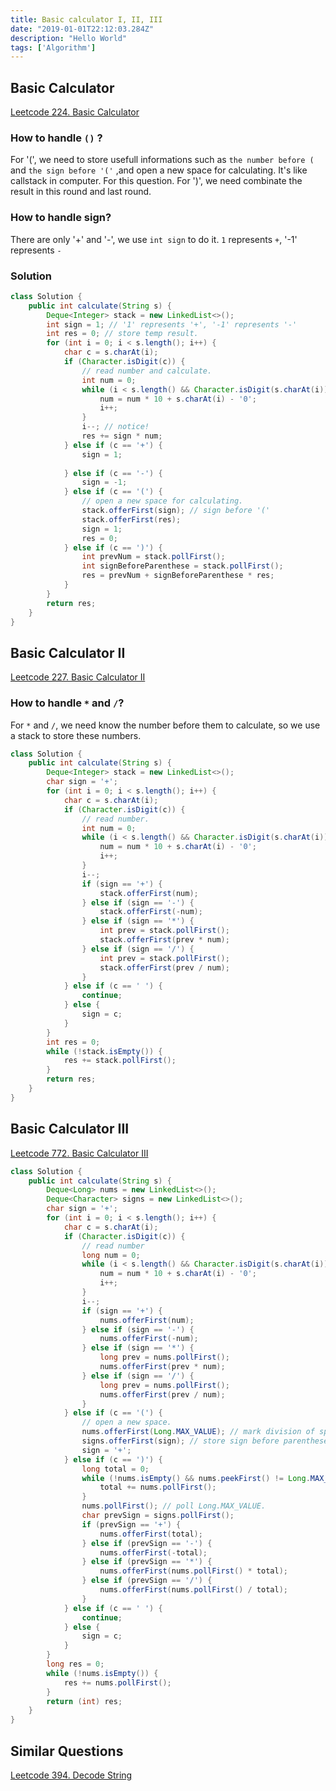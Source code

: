```yaml
---
title: Basic calculator I, II, III 
date: "2019-01-01T22:12:03.284Z"
description: "Hello World"
tags: ['Algorithm']
---
```


## Basic Calculator
[Leetcode 224. Basic Calculator](https://leetcode.com/problems/basic-calculator/)
### How to handle `()` ?
For '(', we need to store usefull informations such as `the number before (` and `the sign before '('` ,and open a new space for calculating. It's like callstack in computer. For this question.
For ')', we need combinate the result in this round and last round.
### How to handle sign?
There are only '+' and '-', we use `int sign` to do it. `1` represents `+`, '-1' represents `-`
### Solution
```java
class Solution {
    public int calculate(String s) {
        Deque<Integer> stack = new LinkedList<>();
        int sign = 1; // '1' represents '+', '-1' represents '-'
        int res = 0; // store temp result.
        for (int i = 0; i < s.length(); i++) {
            char c = s.charAt(i);
            if (Character.isDigit(c)) {
                // read number and calculate.
                int num = 0;
                while (i < s.length() && Character.isDigit(s.charAt(i))) {
                    num = num * 10 + s.charAt(i) - '0';
                    i++;
                }
                i--; // notice!
                res += sign * num;
            } else if (c == '+') {
                sign = 1;
                
            } else if (c == '-') {
                sign = -1;
            } else if (c == '(') {
                // open a new space for calculating.
                stack.offerFirst(sign); // sign before '('
                stack.offerFirst(res);
                sign = 1;
                res = 0;
            } else if (c == ')') {
                int prevNum = stack.pollFirst();
                int signBeforeParenthese = stack.pollFirst();
                res = prevNum + signBeforeParenthese * res;
            } 
        }
        return res;
    }
}
```

## Basic Calculator II
[Leetcode 227. Basic Calculator II](https://leetcode.com/problems/basic-calculator-ii/)
### How to handle `*` and `/`?
For `*` and `/`, we need know the number before them to calculate, so we use a stack to store these numbers.
```java
class Solution {
    public int calculate(String s) {
        Deque<Integer> stack = new LinkedList<>();
        char sign = '+';
        for (int i = 0; i < s.length(); i++) {
            char c = s.charAt(i);
            if (Character.isDigit(c)) {
                // read number.
                int num = 0;
                while (i < s.length() && Character.isDigit(s.charAt(i))) {
                    num = num * 10 + s.charAt(i) - '0';
                    i++;
                }
                i--;
                if (sign == '+') {
                    stack.offerFirst(num);
                } else if (sign == '-') {
                    stack.offerFirst(-num);
                } else if (sign == '*') {
                    int prev = stack.pollFirst();
                    stack.offerFirst(prev * num);
                } else if (sign == '/') {
                    int prev = stack.pollFirst();
                    stack.offerFirst(prev / num);
                }
            } else if (c == ' ') {
                continue;
            } else {
                sign = c;
            }
        }
        int res = 0;
        while (!stack.isEmpty()) {
            res += stack.pollFirst();
        }
        return res;
    }
}
```
## Basic Calculator III
[Leetcode 772. Basic Calculator III](https://leetcode.com/problems/basic-calculator-iii/)
```java
class Solution {
    public int calculate(String s) {
        Deque<Long> nums = new LinkedList<>();
        Deque<Character> signs = new LinkedList<>();
        char sign = '+';
        for (int i = 0; i < s.length(); i++) {
            char c = s.charAt(i);
            if (Character.isDigit(c)) {
                // read number
                long num = 0;
                while (i < s.length() && Character.isDigit(s.charAt(i))) {
                    num = num * 10 + s.charAt(i) - '0';
                    i++;
                }
                i--;
                if (sign == '+') {
                    nums.offerFirst(num);
                } else if (sign == '-') {
                    nums.offerFirst(-num);
                } else if (sign == '*') {
                    long prev = nums.pollFirst();
                    nums.offerFirst(prev * num);
                } else if (sign == '/') {
                    long prev = nums.pollFirst();
                    nums.offerFirst(prev / num);
                }
            } else if (c == '(') {
                // open a new space.
                nums.offerFirst(Long.MAX_VALUE); // mark division of spaces.
                signs.offerFirst(sign); // store sign before parenthese.
                sign = '+';
            } else if (c == ')') {
                long total = 0;
                while (!nums.isEmpty() && nums.peekFirst() != Long.MAX_VALUE) {
                    total += nums.pollFirst();
                }
                nums.pollFirst(); // poll Long.MAX_VALUE.
                char prevSign = signs.pollFirst();
                if (prevSign == '+') {
                    nums.offerFirst(total);
                } else if (prevSign == '-') {
                    nums.offerFirst(-total);
                } else if (prevSign == '*') {
                    nums.offerFirst(nums.pollFirst() * total);
                } else if (prevSign == '/') {
                    nums.offerFirst(nums.pollFirst() / total);
                }
            } else if (c == ' ') {
                continue;
            } else {
                sign = c;
            }
        }
        long res = 0;
        while (!nums.isEmpty()) {
            res += nums.pollFirst();
        }
        return (int) res;
    }
}
```
## Similar Questions
[Leetcode 394. Decode String](https://leetcode.com/problems/decode-string/)